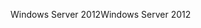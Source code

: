 <span data-ttu-id="d03a0-101">Windows Server 2012</span><span class="sxs-lookup"><span data-stu-id="d03a0-101">Windows Server 2012</span></span>